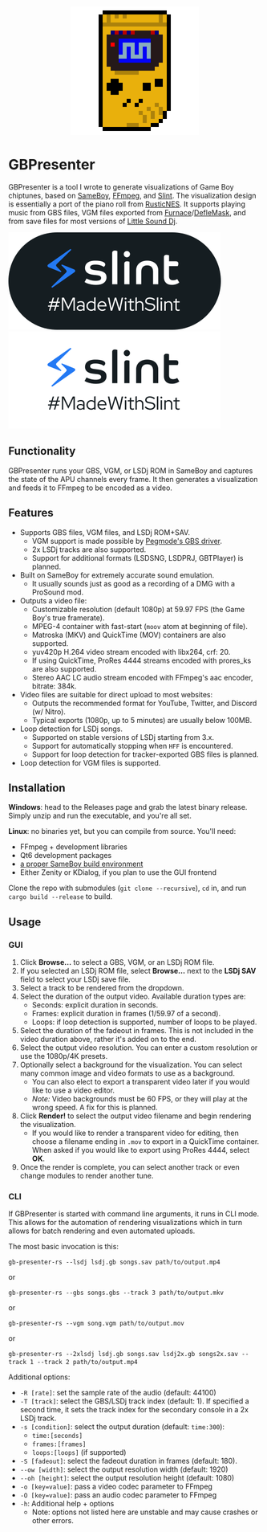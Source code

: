 <p align="center">
    <img src="assets/gb-presenter-icon-xl.png" />
</p>

# GBPresenter

GBPresenter is a tool I wrote to generate visualizations of Game Boy
chiptunes, based on [SameBoy][sameboy], [FFmpeg][ffmpeg],
and [Slint][slint].
The visualization design is essentially a port of the piano roll from
[RusticNES][rusticnes].
It supports playing music from GBS files, VGM files exported from
[Furnace][furnace]/[DefleMask][deflemask], and from save files for most
versions of [Little Sound Dj][lsdj].

![Slint logo](assets/MadeWithSlint-logo-light.svg#gh-light-mode-only)
![Slint logo](assets/MadeWithSlint-logo-dark.svg#gh-dark-mode-only)

## Functionality

GBPresenter runs your GBS, VGM, or LSDj ROM in SameBoy and captures the
state of the APU channels every frame. It then generates a visualization
and feeds it to FFmpeg to be encoded as a video.

## Features

- Supports GBS files, VGM files, and LSDj ROM+SAV.
    - VGM support is made possible by [Pegmode's GBS driver][pegmode-driver].
    - 2x LSDj tracks are also supported.
    - Support for additional formats (LSDSNG, LSDPRJ, GBTPlayer) is planned.
- Built on SameBoy for extremely accurate sound emulation.
    - It usually sounds just as good as a recording of a DMG with a ProSound mod.
- Outputs a video file:
    - Customizable resolution (default 1080p) at 59.97 FPS (the Game Boy's true framerate).
    - MPEG-4 container with fast-start (`moov` atom at beginning of file).
    - Matroska (MKV) and QuickTime (MOV) containers are also supported.
    - yuv420p H.264 video stream encoded with libx264, crf: 20.
    - If using QuickTime, ProRes 4444 streams encoded with prores_ks are also supported.
    - Stereo AAC LC audio stream encoded with FFmpeg's aac encoder, bitrate: 384k.
- Video files are suitable for direct upload to most websites:
    - Outputs the recommended format for YouTube, Twitter, and Discord (w/ Nitro).
    - Typical exports (1080p, up to 5 minutes) are usually below 100MB.
- Loop detection for LSDj songs.
    - Supported on stable versions of LSDj starting from 3.x.
    - Support for automatically stopping when `HFF` is encountered.
    - Support for loop detection for tracker-exported GBS files is planned.
- Loop detection for VGM files is supported.

## Installation

**Windows**: head to the Releases page and grab the latest binary release. Simply unzip
and run the executable, and you're all set.

**Linux**: no binaries yet, but you can compile from source. You'll need:
- FFmpeg + development libraries
- Qt6 development packages
- [a proper SameBoy build environment](sameboy-sys/README.md)
- Either Zenity or KDialog, if you plan to use the GUI frontend

Clone the repo with submodules (`git clone --recursive`), `cd` in, and run
`cargo build --release` to build.

## Usage

### GUI

1. Click **Browse...** to select a GBS, VGM, or an LSDj ROM file.
2. If you selected an LSDj ROM file, select **Browse...** next to the
   **LSDj SAV** field to select your LSDj save file.
3. Select a track to be rendered from the dropdown.
4. Select the duration of the output video. Available duration types are:
    - Seconds: explicit duration in seconds.
    - Frames: explicit duration in frames (1/59.97 of a second).
    - Loops: if loop detection is supported, number of loops to be played.
5. Select the duration of the fadeout in frames. This is not included in the
   video duration above, rather it's added on to the end.
6. Select the output video resolution. You can enter a custom resolution
   or use the 1080p/4K presets.
7. Optionally select a background for the visualization. You can select many
   common image and video formats to use as a background.
    - You can also elect to export a transparent video later if you would like
      to use a video editor.
    - *Note:* Video backgrounds must be 60 FPS, or they will play at
      the wrong speed. A fix for this is planned.
8. Click **Render!** to select the output video filename and begin rendering
   the visualization.
    - If you would like to render a transparent video for editing, then choose
      a filename ending in `.mov` to export in a QuickTime container. When asked
      if you would like to export using ProRes 4444, select **OK**.
9. Once the render is complete, you can select another track or even change
   modules to render another tune.

### CLI

If GBPresenter is started with command line arguments, it runs in CLI mode.
This allows for the automation of rendering visualizations which in turn
allows for batch rendering and even automated uploads.

The most basic invocation is this:
```
gb-presenter-rs --lsdj lsdj.gb songs.sav path/to/output.mp4
```
or
```
gb-presenter-rs --gbs songs.gbs --track 3 path/to/output.mkv
```
or
```
gb-presenter-rs --vgm song.vgm path/to/output.mov
```
or
```
gb-presenter-rs --2xlsdj lsdj.gb songs.sav lsdj2x.gb songs2x.sav --track 1 --track 2 path/to/output.mp4
```

Additional options:
- `-R [rate]`: set the sample rate of the audio (default: 44100)
- `-T [track]`: select the GBS/LSDj track index (default: 1). If specified
                a second time, it sets the track index for the secondary
                console in a 2x LSDj track.
- `-s [condition]`: select the output duration (default: `time:300`):
    - `time:[seconds]`
    - `frames:[frames]`
    - `loops:[loops]` (if supported)
- `-S [fadeout]`: select the fadeout duration in frames (default: 180).
- `--ow [width]`: select the output resolution width (default: 1920)
- `--oh [height]`: select the output resolution height (default: 1080)
- `-o [key=value]`: pass a video codec parameter to FFmpeg
- `-O [key=value]`: pass an audio codec parameter to FFmpeg
- `-h`: Additional help + options
    - Note: options not listed here are unstable and may cause crashes or
      other errors.

[sameboy]: https://github.com/LIJI32/SameBoy
[rusticnes]: https://github.com/zeta0134/rusticnes-core
[ffmpeg]: https://github.com/FFmpeg/FFmpeg
[slint]: https://slint-ui.com
[lsdj]: https://www.littlesounddj.com/lsd/index.php
[pegmode-driver]: https://github.com/Pegmode/Deflemask-GB-Engine
[furnace]: https://github.com/tildearrow/furnace
[deflemask]: https://www.deflemask.com/
